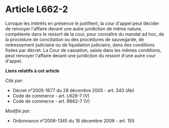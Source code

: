 # Article L662-2

Lorsque les intérêts en présence le justifient, la cour d'appel peut décider de renvoyer l'affaire devant une autre
juridiction de même nature, compétente dans le ressort de la cour, pour connaître du mandat ad hoc, de la procédure de
conciliation ou des procédures de sauvegarde, de redressement judiciaire ou de liquidation judiciaire, dans des conditions
fixées par décret. La Cour de cassation, saisie dans les mêmes conditions, peut renvoyer l'affaire devant une juridiction du
ressort d'une autre cour d'appel.

**Liens relatifs à cet article**

_Cité par_:

  - Décret n°2005-1677 du 28 décembre 2005 - art. 343 (Ab)
  - Code de commerce - art. L628-7 (V)
  - Code de commerce - art. R662-7 (V)

_Modifié par_:

  - Ordonnance n°2008-1345 du 18 décembre 2008 - art. 155
